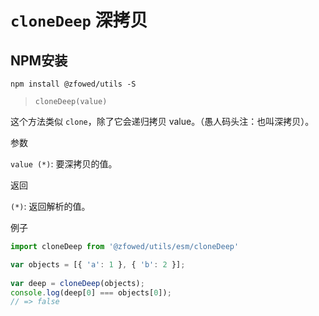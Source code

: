 # `cloneDeep` 深拷贝

## NPM安装

```shell
npm install @zfowed/utils -S
```

> `cloneDeep(value)`

这个方法类似 `clone`，除了它会递归拷贝 value。（愚人码头注：也叫深拷贝）。

参数

`value (*)`: 要深拷贝的值。

返回

`(*)`: 返回解析的值。

例子

```javascript
import cloneDeep from '@zfowed/utils/esm/cloneDeep'
```

```javascript
var objects = [{ 'a': 1 }, { 'b': 2 }];
 
var deep = cloneDeep(objects);
console.log(deep[0] === objects[0]);
// => false
```
